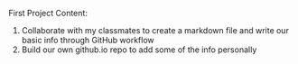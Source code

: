 First Project Content:
1. Collaborate with my classmates to create a markdown file and write our basic info through GitHub workflow
2. Build our own github.io repo to add some of the info personally 
